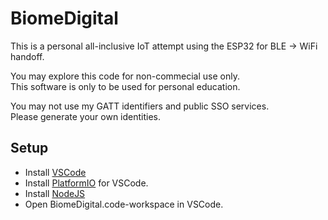 # BiomeDigital

This is a personal all-inclusive IoT attempt using the ESP32 for BLE -> WiFi handoff.  

You may explore this code for non-commecial use only.  
This software is only to be used for personal education.

You may not use my GATT identifiers and public SSO services.  
Please generate your own identities.

## Setup

- Install [VSCode](https://code.visualstudio.com/Download)
- Install [PlatformIO](https://platformio.org/install/ide?install=vscode) for VSCode.
- Install [NodeJS](https://nodejs.org/en/download/)
- Open BiomeDigital.code-workspace in VSCode.
